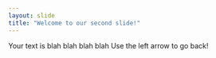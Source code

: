 ```yaml
---
layout: slide
title: "Welcome to our second slide!"
---
```

Your text is blah blah blah blah
Use the left arrow to go back!